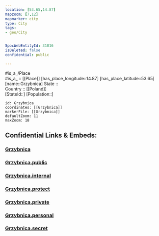 ```yaml
---
location: [53.65,14.87] 
mapzoom: [7,12] 
mapmarker: city 
type: City
tags:
- geo/City


SpocWebEntityId: 31016
isDeleted: false
confidential: public

---
```

#is_a_/Place  
#is_a_ :: [[Place]] 
[has_place_longitude::14.87] 
[has_place_latitude::53.65] 
[name::Grzybnica] 
State ::  
Country :: [[Poland]]  
[StateId::] 
[Population::] 



```leaflet
id: Grzybnica
coordinates: [[Grzybnica]] 
markerFile: [[Grzybnica]] 
defaultZoom: 11 
maxZoom: 18
```


## Confidential Links & Embeds: 

### [Grzybnica](/_Standards/Earth/Continent/Europe/Europe~East/Poland/Provinces~Poland/West_Pomeranian/City/Grzybnica.md) 

### [Grzybnica.public](/_public/Earth/Continent/Europe/Europe~East/Poland/Provinces~Poland/West_Pomeranian/City/Grzybnica.public.md) 

### [Grzybnica.internal](/_internal/Earth/Continent/Europe/Europe~East/Poland/Provinces~Poland/West_Pomeranian/City/Grzybnica.internal.md) 

### [Grzybnica.protect](/_protect/Earth/Continent/Europe/Europe~East/Poland/Provinces~Poland/West_Pomeranian/City/Grzybnica.protect.md) 

### [Grzybnica.private](/_private/Earth/Continent/Europe/Europe~East/Poland/Provinces~Poland/West_Pomeranian/City/Grzybnica.private.md) 

### [Grzybnica.personal](/_personal/Earth/Continent/Europe/Europe~East/Poland/Provinces~Poland/West_Pomeranian/City/Grzybnica.personal.md) 

### [Grzybnica.secret](/_secret/Earth/Continent/Europe/Europe~East/Poland/Provinces~Poland/West_Pomeranian/City/Grzybnica.secret.md)

